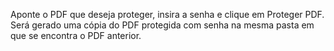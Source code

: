 Aponte o PDF que deseja proteger, insira a senha e clique em Proteger PDF. Será gerado uma cópia do PDF protegida com senha na mesma pasta em que se encontra o PDF anterior.